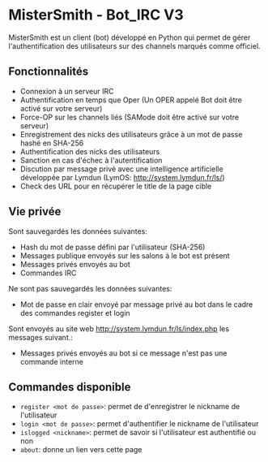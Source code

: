 # MisterSmith - Bot_IRC V3

MisterSmith est un client (bot) développé en Python qui permet de gérer l'authentification des utilisateurs sur des channels marqués comme officiel.

## Fonctionnalités
- Connexion à un serveur IRC
- Authentification en temps que Oper (Un OPER appelé Bot doit être activé sur votre serveur)
- Force-OP sur les channels liés (SAMode doit être activé sur votre serveur)
- Enregistrement des nicks des utilisateurs grâce à un mot de passe hashé en SHA-256
- Authentification des nicks des utilisateurs
- Sanction en cas d'échec à l'autentification
- Discution par message privé avec une intelligence artificielle développée par Lymdun (LymOS: http://system.lymdun.fr/ls/)
- Check des URL pour en récupérer le title de la page cible

## Vie privée

Sont sauvegardés les données suivantes:

- Hash du mot de passe défini par l'utilisateur (SHA-256)
- Messages publique envoyés sur les salons à le bot est présent
- Messages privés envoyés au bot
- Commandes IRC

Ne sont pas sauvegardés les données suivantes:

- Mot de passe en clair envoyé par message privé au bot dans le cadre des commandes register et login

Sont envoyés au site web http://system.lymdun.fr/ls/index.php les messages suivant.:

- Messages privés envoyés au bot si ce message n'est pas une commande interne

## Commandes disponible

- `register <mot de passe>`: permet de d'enregistrer le nickname de l'utilisateur
- `login <mot de passe>`: permet d'authentifier le nickname de l'utilisateur
- `islogged <nickname>`: permet de savoir si l'utilisateur est authentifié ou non
- `about`: donne un lien vers cette page

